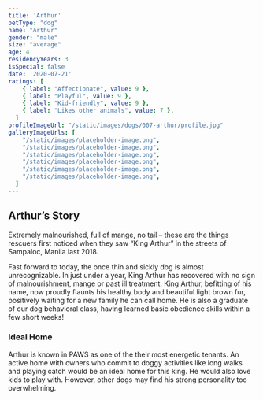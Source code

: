 ```yaml
---
title: 'Arthur'
petType: "dog"
name: "Arthur"
gender: "male"
size: "average"
age: 4
residencyYears: 3
isSpecial: false
date: '2020-07-21'
ratings: [
    { label: "Affectionate", value: 9 },
    { label: "Playful", value: 9 },
    { label: "Kid-friendly", value: 9 },
    { label: "Likes other animals", value: 7 },
  ]
profileImageUrl: "/static/images/dogs/007-arthur/profile.jpg"
galleryImageUrls: [
    "/static/images/placeholder-image.png",
    "/static/images/placeholder-image.png",
    "/static/images/placeholder-image.png",
    "/static/images/placeholder-image.png",
    "/static/images/placeholder-image.png",
    "/static/images/placeholder-image.png",
  ]
---
```


## Arthur’s Story

Extremely malnourished, full of mange, no tail – these are the things rescuers first noticed when they saw “King Arthur” in the streets of Sampaloc, Manila last 2018.

Fast forward to today, the once thin and sickly dog is almost unrecognizable. In just under a year, King Arthur has recovered with no sign of malnourishment, mange or past ill treatment. King Arthur, befitting of his name, now proudly flaunts his healthy body and beautiful light brown fur, positively waiting for a new family he can call home. He is also a graduate of our dog behavioral class, having learned basic obedience skills within a few short weeks!

### Ideal Home

Arthur is known in PAWS as one of the their most energetic tenants. An active home with owners who commit to doggy activities like long walks and playing catch would be an ideal home for this king. He would also love kids to play with. However, other dogs may find his strong personality too overwhelming.
